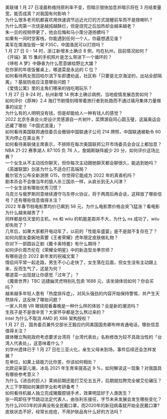 美联储 1 月 27 日凌晨称维持原利率不变，但暗示很快加息并暗示将在 3 月结束量宽，能否成真？对我国有何影响？  
为什么很多老司机都喜欢用快速调节远近光灯的方式提醒前车而不是按喇叭？  
为什么肉第一次烧是越炖越酥烂，但是烧完之后加热却会越来越老？  
朱一旦的视频停更了，他会后悔和马小策分道扬镳吗？  
如果有一间时空客栈，你能遇到任何一个人，你最想遇见谁？  
美军在南海坠毁一架 F35C，中国渔民可以打捞吗？  
1 月 27 日 0 - 14 时，浙江新增本土确诊 8 例，均在杭州，目前情况如何？  
《开端》第 15 集的手机照片是怎么带进下一个循环的？  
《哆啦 A 梦》中静香为什么愿意嫁给野比大雄？  
在你家的年夜饭餐桌上，哪道菜是永远的 C 位？  
如何看待两女孩回哈尔滨下车即遭劝返，社区称「只要是北京海淀的，出站全部隔离」？基层防疫应注意哪些问题？  
《爱情公寓》里的主角们哪来的钱吃喝玩乐？  
1 月 27 日 8-24 时，杭州新增 14 例本土确诊病例，当地疫情发展态势如何？  
如何评价《原神》2.4 海灯节剧情刻晴带着旅行者到处跑而不通过璃月集体力量做事的设定？  
为什么有的人明明没有钱，但是却能给人一种有钱人的感觉？  
2022 北京冬奥会火炬设计灵感源自一片树叶，奖牌源自同心圆玉璧，这届奥运会还藏了哪些「中国式浪漫」？  
如何看待美国联邦通信委员会撤销中国联通子公司 214 牌照，中国联通被勒令 60 天内停止在美业务？  
如何看待美联储主席表示，不排除在每次美国联邦公开市场委员会会议上都加息？  
NBA 21-22 赛季湖人 87:105 负 76 人，詹姆斯缺阵威少 20 分，如何评价这场比赛？  
一个女生从不主动找你聊天，但你每次主动跟她聊天都会聊很久，能追到她吗？  
《英雄联盟》剑圣为什么不适合打高端局？  
戴尔官方公布全新游匣 G15，你觉得它能成为 2022 年的真香机吗？  
剧本杀会不会像当年的狼人杀三国杀一样，从疯长到无人问津？  
一个女生该有哪些优秀习惯？  
乌克兰与俄罗斯同意继续遵守乌东停火协议，将于两周后再会谈，这释放了哪些信号？还有哪些信息值得关注？  
2022 年春节档电影票均价已飙到 56 元，为什么电影票价格会突飞猛涨？看电影为什么越来越贵了？  
同样都是任天堂的主机，ns 和 wiiu 的机能差距并不大，为什么 ns 成功了，wiiu 却失败了？  
几年后，如果大家都开电动车了，以前的「性能车盛宴」是不是就不复存在了？  
如何向朋友委婉地索要《王者荣耀》虎年限定皮肤做礼物？  
你对下一部圆谷正剧《戴卡奥特曼》有什么期待？  
如何评价周杰伦在《荣耀全明星》中的新造型龙拳宗师？  
有哪些适合 2022 新年发的祝福文案？  
情侣间平常一起走路，男生不小心走快了，女生落在后面，但女生没有主动跟上来，反而生气了，这是为何？  
哪道菜一出现就让你感觉「过年了」？  
《魔兽世界》TBC 迅捷幽灵虎特别礼包卖 1688 元，该坐骑体验如何？你会买吗？  
越来越多年轻人患有「热度排斥症」，对风头强劲的内容开始保持警惕，并产生天然排斥，这反映了哪些问题？  
一家人共用 VR 眼镜观看春晚是一种什么样的体验？会是新的潮流吗？  
生孩子是不是很辛苦？大家怀孕都是怎么熬过来的？  
Intel 为什么不取消 AMD 的 X86 架构授权？  
1 月 27 日，国务委员兼外交部长王毅应约同美国国务卿布林肯通电话，哪些信息值得关注？  
媒体曝立陶宛政府考虑要求台湾将「台湾代表处」名称修改为较不具政治性的「台湾人代表处」，这意味着什么？  
刘学州遗体已于 1 月 27 日在三亚火化，亲生父母未到场，事件后续还会怎样发展？  
在单位，如果上级能力比你差，你该如何相处？  
北欧迎来婴儿潮，冰岛 2021 年生育率提高近 9 %，如何解读这一现象？对我国具有哪些参考意义？  
为什么《进击的巨人》莱纳前期还能打艾伦五五开，后期就拉胯完全被艾伦碾压？  
大三下学期如何兼顾学业和考研备考？  
如何看待机器人独立完成猪腹腔镜手术，效果明显好于人类医生？  
张一鸣卸任字节跳动法定代表人，由张利东接任，字节未来发展会发生哪些变化？  
为什么2003年的非典没有全民戴口罩，而2020年的新冠病毒就开始全民戴口罩?  
皮肤状态不好，经常长痘痘，不用护肤品有什么好的方法吗？  
